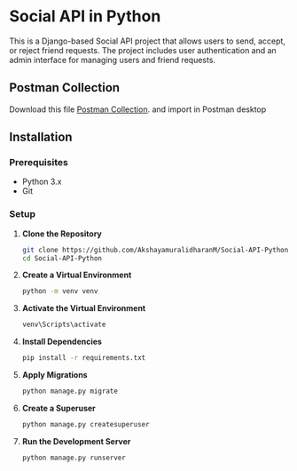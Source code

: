 # Social API in Python

This is a Django-based Social API project that allows users to send, accept, or reject friend requests. The project includes user authentication and an admin interface for managing users and friend requests.

## Postman Collection

Download this file [Postman Collection](collection.json). and import in Postman desktop


## Installation

### Prerequisites

- Python 3.x
- Git

### Setup

1. **Clone the Repository**

   ```bash
   git clone https://github.com/AkshayamuralidharanM/Social-API-Python.git
   cd Social-API-Python

2. **Create a Virtual Environment**

   ```bash
   python -m venv venv

3. **Activate the Virtual Environment**

   ```bash
   venv\Scripts\activate
4. **Install Dependencies**
   ```bash
   pip install -r requirements.txt
5. **Apply Migrations**
   ```bash
   python manage.py migrate
   
6. **Create a Superuser**
   ```bash
   python manage.py createsuperuser
7. **Run the Development Server**
   ```bash
   python manage.py runserver


